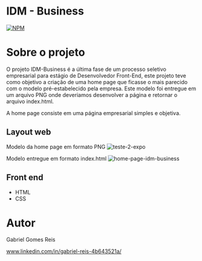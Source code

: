 # IDM - Business
[![NPM](https://img.shields.io/npm/l/react)](https://github.com/Gab-engsoftware/teste-idm-business/edit/main/LICENSE) 

# Sobre o projeto

O projeto IDM-Business é a última fase de um processo seletivo empresarial para estágio de Desenvolvedor Front-End, este projeto teve como objetivo a criação de uma home page que ficasse o mais parecido com o modelo pré-estabelecido pela empresa. Este modelo foi entregue em um arquivo PNG onde deveriamos desenvolver a página e retornar o arquivo index.html. 

A home page consiste em uma página empresarial simples e objetiva.

## Layout web
Modelo da home page em formato PNG
![teste-2-expo](https://user-images.githubusercontent.com/89217325/184639737-4bfb225c-f6e9-49ca-9a6d-5e9edcf7a88e.jpg)

Modelo entregue em formato index.html
![home-page-idm-business](https://user-images.githubusercontent.com/89217325/184640120-880261f7-47ea-4541-83ea-83c0d779f91c.jpeg)

## Front end
- HTML 
- CSS

# Autor

Gabriel Gomes Reis

www.linkedin.com/in/gabriel-reis-4b643521a/

